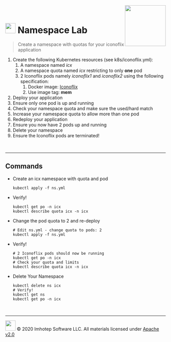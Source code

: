 <img src="../assets/k8sland.png" align="right" width="128" height="auto"/>

<br/>

# <img src="../assets/lab.png" width="32" height="auto"/> Namespace Lab

> Create a namespace with quotas for your iconoflix application

1. Create the following Kubernetes resources (see k8s/iconoflix.yml):
    1. A namespace named *icx*
    2. A namespace quota named *icx* restricting to only **one** pod
    3. 2 Iconoflix pods namely *iconoflix1* and *iconoflix2* using the following specification:
        1. Docker image: [Iconoflix](https://quay.io/repository/imhotepio/iconoflix)
        2. Use image tag: **mem**
2. Deploy your application
3. Ensure only one pod is up and running
4. Check your namespace quota and make sure the used/hard match
5. Increase your namespace quota to allow more than one pod
6. Redeploy your application
7. Ensure you now have 2 pods up and running
8. Delete your namespace
9. Ensure the Iconoflix pods are terminated!

<br/>

---
## Commands

- Create an icx namespace with quota and pod

  ```shell
  kubectl apply -f ns.yml
  ```

- Verify!

  ```shell
  kubectl get po -n icx
  kubectl describe quota icx -n icx
  ```

- Change the pod quota to 2 and re-deploy

  ```shell
  # Edit ns.yml - change quota to pods: 2
  kubectl apply -f ns.yml
  ```

- Verify!

  ```shell
  # 2 Iconoflix pods should now be running
  kubectl get po -n icx
  # Check your quota and limits
  kubectl describe quota icx -n icx
  ```

- Delete Your Namespace

  ```shell
  kubectl delete ns icx
  # Verify!
  kubectl get ns
  kubectl get po -n icx
  ```

<br/>

---
<img src="../assets/imhotep_logo.png" width="32" height="auto"/> © 2020 Imhotep Software LLC.
All materials licensed under [Apache v2.0](http://www.apache.org/licenses/LICENSE-2.0)